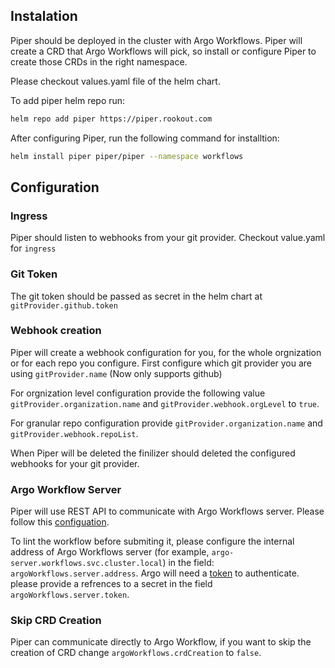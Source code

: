 ## Instalation

Piper should be deployed in the cluster with Argo Workflows. Piper will create a CRD that Argo Workflows will pick, so install or configure Piper to create those CRDs in the right namespace. 

Please checkout values.yaml file of the helm chart.

To add piper helm repo run:
```bash
helm repo add piper https://piper.rookout.com
```

After configuring Piper, run the following command for installtion:
```bash
helm install piper piper/piper --namespace workflows
```

## Configuration

### Ingress

Piper should listen to webhooks from your git provider. Checkout value.yaml for `ingress`
### Git Token

The git token should be passed as secret in the helm chart at `gitProvider.github.token`

### Webhook creation

Piper will create a webhook configuration for you, for the whole orgnization or for each repo you configure.
First configure which git provider you are using `gitProvider.name` (Now only supports github)

For orgnization level configuration provide the following value `gitProvider.organization.name` and `gitProvider.webhook.orgLevel` to `true`.

For granular repo configuration provide `gitProvider.organization.name` and `gitProvider.webhook.repoList`. 

When Piper will be deleted the finilizer should deleted the configured webhooks for your git provider.

### Argo Workflow Server

Piper will use REST API to communicate with Argo Workflows server. Please follow this [configuation](https://argoproj.github.io/argo-workflows/rest-api/).

To lint the workflow before submiting it, please configure the internal address of Argo Workflows server (for example, `argo-server.workflows.svc.cluster.local`) in the field: `argoWorkflows.server.address`. Argo will need a [token](https://argoproj.github.io/argo-workflows/access-token/) to authenticate. please provide a refrences to a secret in the field `argoWorkflows.server.token`.

### Skip CRD Creation

Piper can communicate directly to Argo Workflow, if you want to skip the creation of CRD change `argoWorkflows.crdCreation` to `false`.